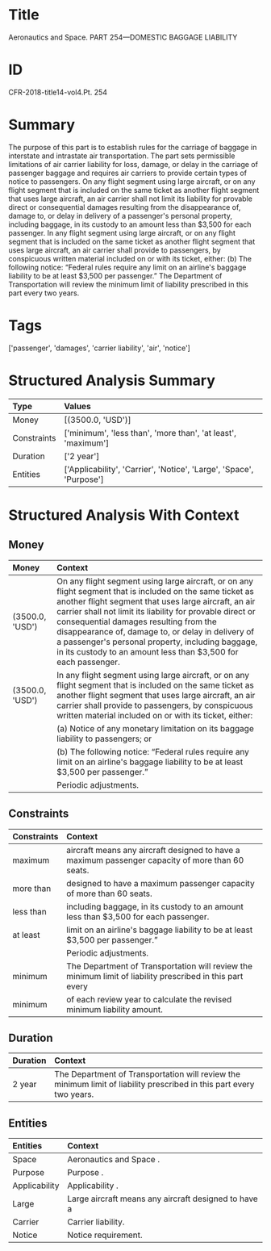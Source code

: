 # Title

 Aeronautics and Space. PART 254—DOMESTIC BAGGAGE LIABILITY


# ID

 CFR-2018-title14-vol4.Pt. 254


# Summary

The purpose of this part is to establish rules for the carriage of baggage in interstate and intrastate air transportation.
The part sets permissible limitations of air carrier liability for loss, damage, or delay in the carriage of passenger baggage and requires air carriers to provide certain types of notice to passengers.
On any flight segment using large aircraft, or on any flight segment that is included on the same ticket as another flight segment that uses large aircraft, an air carrier shall not limit its liability for provable direct or consequential damages resulting from the disappearance of, damage to, or delay in delivery of a passenger's personal property, including baggage, in its custody to an amount less than $3,500 for each passenger.
In any flight segment using large aircraft, or on any flight segment that is included on the same ticket as another flight segment that uses large aircraft, an air carrier shall provide to passengers, by conspicuous written material included on or with its ticket, either:
(b) The following notice: &#8220;Federal rules require any limit on an airline's baggage liability to be at least $3,500 per passenger.&#8221;
The Department of Transportation will review the minimum limit of liability prescribed in this part every two years.


# Tags

['passenger', 'damages', 'carrier liability', 'air', 'notice']


# Structured Analysis Summary

| Type        | Values                                                              |
|:------------|:--------------------------------------------------------------------|
| Money       | [(3500.0, 'USD')]                                                   |
| Constraints | ['minimum', 'less than', 'more than', 'at least', 'maximum']        |
| Duration    | ['2 year']                                                          |
| Entities    | ['Applicability', 'Carrier', 'Notice', 'Large', 'Space', 'Purpose'] |


# Structured Analysis With Context

 


## Money

| Money           | Context                                                                                                                                                                                                                                                                                                                                                                                                                                             |
|:----------------|:----------------------------------------------------------------------------------------------------------------------------------------------------------------------------------------------------------------------------------------------------------------------------------------------------------------------------------------------------------------------------------------------------------------------------------------------------|
| (3500.0, 'USD') | On any flight segment using large aircraft, or on any flight segment that is included on the same ticket as another flight segment that uses large aircraft, an air carrier shall not limit its liability for provable direct or consequential damages resulting from the disappearance of, damage to, or delay in delivery of a passenger's personal property, including baggage, in its custody to an amount less than $3,500 for each passenger. |
| (3500.0, 'USD') | In any flight segment using large aircraft, or on any flight segment that is included on the same ticket as another flight segment that uses large aircraft, an air carrier shall provide to passengers, by conspicuous written material included on or with its ticket, either:                                                                                                                                                                    |
|                 |             (a) Notice of any monetary limitation on its baggage liability to passengers; or                                                                                                                                                                                                                                                                                                                                                        |
|                 |             (b) The following notice: &#8220;Federal rules require any limit on an airline's baggage liability to be at least $3,500 per passenger.&#8221;                                                                                                                                                                                                                                                                                          |
|                 |             Periodic adjustments.                                                                                                                                                                                                                                                                                                                                                                                                                   |


## Constraints

| Constraints   | Context                                                                                                    |
|:--------------|:-----------------------------------------------------------------------------------------------------------|
| maximum       | aircraft means any aircraft designed to have a maximum  passenger capacity of more than 60 seats.          |
| more than     | designed to have a maximum passenger capacity of more than  60 seats.                                      |
| less than     | including baggage, in its custody to an amount less than  $3,500 for each passenger.                       |
| at least      | limit on an airline's baggage liability to be at least  $3,500 per passenger.&#8221;                       |
|               |             Periodic adjustments.                                                                          |
| minimum       | The Department of Transportation will review the  minimum limit of liability prescribed in this part every |
| minimum       | of each review year to calculate the revised minimum  liability amount.                                    |


## Duration

| Duration   | Context                                                                                                              |
|:-----------|:---------------------------------------------------------------------------------------------------------------------|
| 2 year     | The Department of Transportation will review the minimum limit of liability prescribed in this part every two years. |


## Entities

| Entities      | Context                                              |
|:--------------|:-----------------------------------------------------|
| Space         | Aeronautics and  Space .                             |
| Purpose       | Purpose .                                            |
| Applicability | Applicability .                                      |
| Large         | Large aircraft means any aircraft designed to have a |
| Carrier       | Carrier  liability.                                  |
| Notice        | Notice  requirement.                                 |


